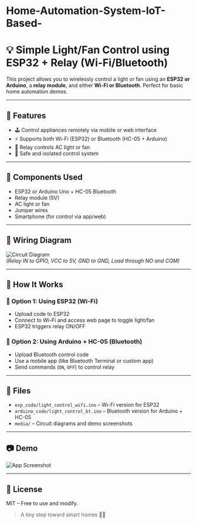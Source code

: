 # Home-Automation-System-IoT-Based-

# 💡 Simple Light/Fan Control using ESP32 + Relay (Wi-Fi/Bluetooth)

This project allows you to wirelessly control a light or fan using an **ESP32 or Arduino**, a **relay module**, and either **Wi-Fi or Bluetooth**. Perfect for basic home automation demos.

---

## 🔧 Features

- 🕹️ Control appliances remotely via mobile or web interface
- ⚡ Supports both Wi-Fi (ESP32) or Bluetooth (HC-05 + Arduino)
- 🔌 Relay controls AC light or fan
- 🔐 Safe and isolated control system

---

## 🧰 Components Used

- ESP32 or Arduino Uno + HC-05 Bluetooth
- Relay module (5V)
- AC light or fan
- Jumper wires
- Smartphone (for control via app/web)

---

## 🔌 Wiring Diagram

![Circuit Diagram](media/circuit_diagram.png)  
*(Relay IN to GPIO, VCC to 5V, GND to GND, Load through NO and COM)*

---

## 🚀 How It Works

### 📶 Option 1: Using ESP32 (Wi-Fi)
- Upload code to ESP32
- Connect to Wi-Fi and access web page to toggle light/fan
- ESP32 triggers relay ON/OFF

### 🔵 Option 2: Using Arduino + HC-05 (Bluetooth)
- Upload Bluetooth control code
- Use a mobile app (like Bluetooth Terminal or custom app)
- Send commands (`ON`, `OFF`) to control relay

---

## 📄 Files

- `esp_code/light_control_wifi.ino` – Wi-Fi version for ESP32
- `arduino_code/light_control_bt.ino` – Bluetooth version for Arduino + HC-05
- `media/` – Circuit diagrams and demo screenshots

---

## 📷 Demo

![App Screenshot](media/demo_screenshot.png)

---

## 📜 License

MIT – Free to use and modify.

> A tiny step toward smart homes 🚪💡
